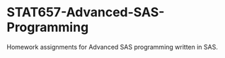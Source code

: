 # STAT657-Advanced-SAS-Programming
Homework assignments for Advanced SAS programming written in SAS.
